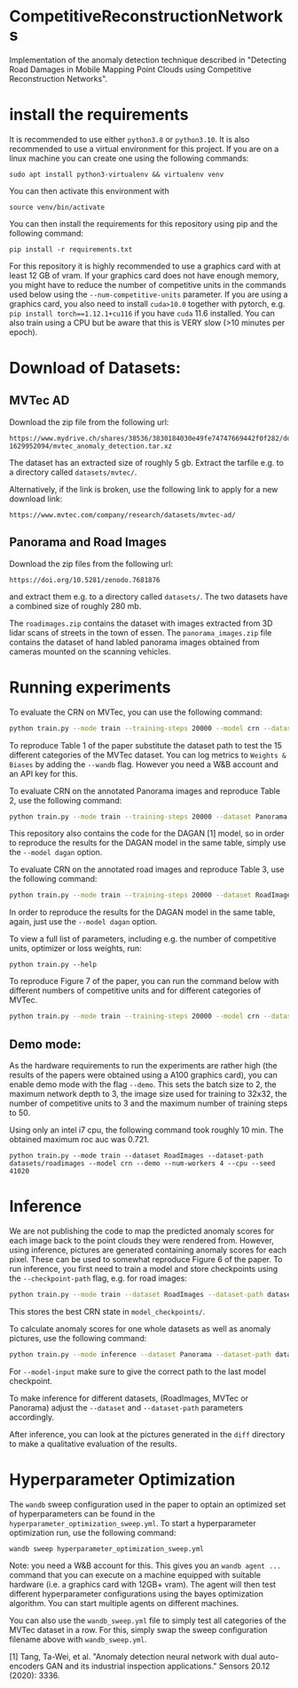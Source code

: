 # CompetitiveReconstructionNetworks

Implementation of the anomaly detection technique described in "Detecting Road Damages in Mobile Mapping Point Clouds using Competitive Reconstruction Networks".

# install the requirements

It is recommended to use either `python3.8` or `python3.10`. It is also recommended to use a virtual environment for this project. If you are on a linux machine you can create one using the following commands:

```
sudo apt install python3-virtualenv && virtualenv venv
```

You can then activate this environment with 
```
source venv/bin/activate
```

You can then install the requirements for this repository using pip and the following command:
```
pip install -r requirements.txt
```

For this repository it is highly recommended to use a graphics card with at least 12 GB of vram. If your graphics card does not have enough memory, you might have to reduce the number of competitive units in the commands used below using the `--num-competitive-units` parameter. If you are using a graphics card, you also need to install `cuda>10.0` together with pytorch, e.g. `pip install torch==1.12.1+cu116` if you have `cuda` 11.6 installed. You can also train using a CPU but be aware that this is VERY slow (>10 minutes per epoch).

# Download of Datasets:

## MVTec AD

Download the zip file from the following url:

```
https://www.mydrive.ch/shares/38536/3830184030e49fe74747669442f0f282/download/420938113-1629952094/mvtec_anomaly_detection.tar.xz
```
The dataset has an extracted size of roughly 5 gb.
Extract the tarfile e.g. to a directory called `datasets/mvtec/`.

Alternatively, if the link is broken, use the following link to apply for a new download link:
```
https://www.mvtec.com/company/research/datasets/mvtec-ad/
```

## Panorama and Road Images

Download the zip files from the following url:

```
https://doi.org/10.5281/zenodo.7681876
```
and extract them e.g. to a directory called `datasets/`. The two datasets have a combined size of roughly 280 mb.

The `roadimages.zip` contains the dataset with images extracted from 3D lidar scans of streets in the town of essen.
The `panorama_images.zip` file contains the dataset of hand labled panorama images obtained from cameras mounted on the scanning vehicles.

# Running experiments

To evaluate the CRN on MVTec, you can use the following command:
```bash
python train.py --mode train --training-steps 20000 --model crn --dataset MVTec --dataset-path=datasets/mvtec/cable --seed 41020
```
To reproduce Table 1 of the paper substitute the dataset path to test the 15 different categories of the MVTec dataset. You can log metrics to `Weights & Biases` by adding the `--wandb` flag. However you need a W&B account and an API key for this.

To evaluate CRN on the annotated Panorama images and reproduce Table 2, use the following command:
```bash
python train.py --mode train --training-steps 20000 --dataset Panorama --dataset-path datasets/panorama --model crn --seed 41020
```
This repository also contains the code for the DAGAN [1] model, so in order to reproduce the results for the DAGAN model in the same table, simply use the `--model dagan` option.

To evaluate CRN on the annotated road images and reproduce Table 3, use the following command:
```bash
python train.py --mode train --training-steps 20000 --dataset RoadImages --dataset-path datasets/roadimages --model crn --seed 41020
```
In order to reproduce the results for the DAGAN model in the same table, again, just use the `--model dagan` option.

To view a full list of parameters, including e.g. the number of competitive units, optimizer or loss weights, run:
```
python train.py --help
```

To reproduce Figure 7 of the paper, you can run the command below with different numbers of competitive units and for different categories of MVTec.
```bash
python train.py --mode train --training-steps 20000 --model crn --dataset MVTec --dataset-path=datasets/mvtec/cable --seed 41020 --num-competitive-units 12
```

## Demo mode:

As the hardware requirements to run the experiments are rather high (the results of the papers were obtained using a A100 graphics card), you can enable demo mode with the flag `--demo`. This sets the batch size to 2, the maximum network depth to 3, the image size used for training to 32x32, the number of competitive units to 3 and the maximum number of training steps to 50. 

Using only an intel i7 cpu, the following command took roughly 10 min. The obtained maximum roc auc was 0.721.
```
python train.py --mode train --dataset RoadImages --dataset-path datasets/roadimages --model crn --demo --num-workers 4 --cpu --seed 41020
```

# Inference

We are not publishing the code to map the predicted anomaly scores for each image back to the point clouds they were rendered from. However, using inference, pictures are generated containing anomaly scores for each pixel. These can be used to somewhat reproduce Figure 6 of the paper.
To run inference, you first need to train a model and store checkpoints using the `--checkpoint-path` flag, e.g. for road images:
```bash
python train.py --mode train --dataset RoadImages --dataset-path datasets/roadimages --model crn --checkpoint-path model_checkpoints
```
This stores the best CRN state in `model_checkpoints/`.

To calculate anomaly scores for one whole datasets as well as anomaly pictures, use the following command:
```bash
python train.py --mode inference --dataset Panorama --dataset-path datasets/panorama_converted --model crn --model-input "model_checkpoints/last.ckpt" --image-output-path inference_images/
```
For `--model-input` make sure to give the correct path to the last model checkpoint.

To make inference for different datasets, (RoadImages, MVTec or Panorama) adjust the `--dataset` and `--dataset-path` parameters accordingly.

After inference, you can look at the pictures generated in the `diff` directory to make a qualitative evaluation of the results.

# Hyperparameter Optimization

The `wandb` sweep configuration used in the paper to optain an optimized set of hyperparameters can be found in the `hyperparameter_optimization_sweep.yml`.
To start a hyperparameter optimization run, use the following command:
```
wandb sweep hyperparameter_optimization_sweep.yml
```
Note: you need a W&B account for this.
This gives you an `wandb agent ...` command that you can execute on a machine equipped with suitable hardware (i.e. a graphics card with 12GB+ vram). The
agent will then test different hyperparameter configurations using the bayes optimization algorithm. You can start multiple agents on different machines.

You can also use the `wandb_sweep.yml` file to simply test all categories of the MVTec dataset in a row. For this, simply swap the sweep configuration
filename above with `wandb_sweep.yml`.


[1] Tang, Ta-Wei, et al. "Anomaly detection neural network with dual auto-encoders GAN and its industrial inspection applications." Sensors 20.12 (2020): 3336.